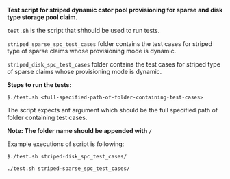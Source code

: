 **Test script for striped dynamic cstor pool provisioning for sparse and disk type storage pool claim.**

```test.sh``` is the script that shhould be used to run tests.

```striped_sparse_spc_test_cases``` folder contains the test cases for striped type of sparse claims whose provisioning mode is dynamic.

```striped_disk_spc_test_cases``` folder contains the test cases for striped type of sparse claims whose provisioning mode is dynamic.

**Steps to run the tests:**

```$./test.sh <full-specified-path-of-folder-containing-test-cases>```

The script expects anf argument which should be the full specified path of folder containing test cases.

**Note: The folder name should be appended with `/`**

Example executions of script is following:

```$./test.sh striped-disk_spc_test_cases/```

```./test.sh striped-sparse_spc_test_cases/```


